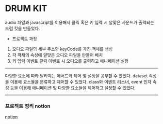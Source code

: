 # DRUM KIT

audio 파일과 javascript를 이용해서 클릭 혹은 키 입력 시 알맞은 사운드가 출력되는 드럼 킷을 만들었다.

- 프로젝트 과정

1. 오디오 파일의 세부 주소와 keyCode를 가진 객체를 생성
2. 각 객채의 속성에 알맞은 오디오 파일을 만들어 배치
3. 키 입력 이벤트 클릭 이벤트 시 오디오를 출력하고 애니메이션 실행

<hr/>

다양한 요소에 따라 달라지는 메서드와 제어 및 설정을 공부할 수 있었다.
dataset 속성을 이용해 요소들을 분류하고 제어할 수 있었다.
class와 이벤트 리스너, event 인자 속성 등을 이용해 애니메이션 및 다양한 요소들을 제어하고 설정할 수 있었다.

<hr>

### 프로젝트 정리 notion

[notion](https://reinvented-magnolia-c6f.notion.site/DRUM-KIT-e8e2047180d5455aac9b13aeb5f995f3)
